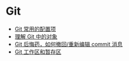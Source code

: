 # Git

- [Git 常用的配置项](git-config.md)
- [理解 Git 中的对象](git-objects.md)
- [Git 后悔药，如何撤回/重新编辑 commit 消息](git-regret.md)
- [Git 工作区和暂存区](git-working-area.md)